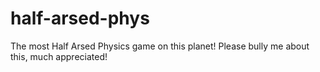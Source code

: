 # half-arsed-phys
The most Half Arsed Physics game on this planet! Please bully me about this, much appreciated!
